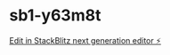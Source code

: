 # sb1-y63m8t

[Edit in StackBlitz next generation editor ⚡️](https://stackblitz.com/~/github.com/ElenaMozer/sb1-y63m8t)